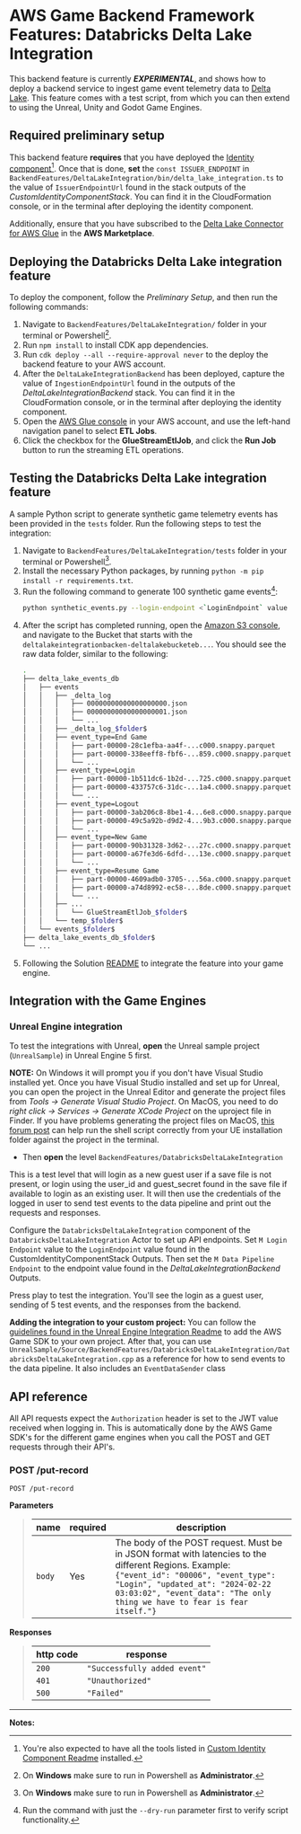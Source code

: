 # AWS Game Backend Framework Features: Databricks Delta Lake Integration

This backend feature is currently ___EXPERIMENTAL___, and shows how to deploy a backend service to ingest game event telemetry data to [Delta Lake](https://docs.databricks.com/en/delta/index.html). This feature comes with a test script, from which you can then extend to using the Unreal, Unity and Godot Game Engines.

## Required preliminary setup

This backend feature **requires** that you have deployed the [Identity component](../../CustomIdentityComponent/README.md)[^1]. Once that is done, **set** the `const ISSUER_ENDPOINT` in `BackendFeatures/DeltaLakeIntegration/bin/delta_lake_integration.ts` to the value of `IssuerEndpointUrl` found in the stack outputs of the _CustomIdentityComponentStack_. You can find it in the CloudFormation console, or in the terminal after deploying the identity component.

Additionally, ensure that you have subscribed to the [Delta Lake Connector for AWS Glue](https://aws.amazon.com/marketplace/pp/prodview-seypofzqhdueq?sr=0-1&ref_=beagle&applicationId=AWSMPContessa) in the **AWS Marketplace**. 

## Deploying the Databricks Delta Lake integration feature

To deploy the component, follow the _Preliminary Setup_, and then run the following commands:

1. Navigate to `BackendFeatures/DeltaLakeIntegration/` folder in your terminal or Powershell[^2].
2. Run `npm install` to install CDK app dependencies.
3. Run `cdk deploy --all --require-approval never` to the deploy the backend feature to your AWS account.
4. After the `DeltaLakeIntegrationBackend` has been deployed, capture the value of `IngestionEndpointUrl` found in the outputs of the _DeltaLakeIntegrationBackend_ stack. You can find it in the CloudFormation console, or in the terminal after deploying the identity component.
5. Open the [AWS Glue console](https://console.aws.amazon.com/glue/home) in your AWS account, and use the left-hand navigation panel to select **ETL Jobs**.
6. Click the checkbox for the **GlueStreamEtlJob**, and click the **Run Job** button to run the streaming ETL operations.

## Testing the Databricks Delta Lake integration feature

A sample Python script to generate synthetic game telemetry events has been provided in the `tests` folder. Run the following steps to test the integration:

1. Navigate to `BackendFeatures/DeltaLakeIntegration/tests` folder in your terminal or Powershell[^2].
2. Install the necessary Python packages, by running `python -m pip install -r requirements.txt`.
3. Run the following command to generate 100 synthetic game events[^3]:
    ```bash
    python synthetic_events.py --login-endpoint <`LoginEndpoint` value from the output of the `CustomIdentityComponentStack` stack> --backend-endpoint <`IngestionEndpointUrl` value from the `DeltaLakeIntegrationBackend` stack> --max-count 100 --console
    ```
4. After the script has completed running, open the [Amazon S3 console](https://console.aws.amazon.com/s3), and navigate to the Bucket that starts with the `deltalakeintegrationbacken-deltalakebucketeb...`. You should see the raw data folder, similar to the following:
    ```bash
    .
    ├── delta_lake_events_db
    │   ├── events
    │   │   ├── _delta_log
    │   │   │   ├── 00000000000000000000.json
    │   │   │   ├── 00000000000000000001.json
    │   │   │   └── ...
    │   │   ├── _delta_log_$folder$
    │   │   ├── event_type=End Game
    │   │   │   ├── part-00000-28c1efba-aa4f-...c000.snappy.parquet
    │   │   │   ├── part-00000-338eeff8-fbf6-...859.c000.snappy.parquet
    │   │   │   └── ...
    │   │   ├── event_type=Login
    │   │   │   ├── part-00000-1b511dc6-1b2d-...725.c000.snappy.parquet
    │   │   │   ├── part-00000-433757c6-31dc-...1a4.c000.snappy.parquet
    │   │   │   └── ...
    │   │   ├── event_type=Logout
    │   │   │   ├── part-00000-3ab206c8-8be1-4...6e8.c000.snappy.parquet
    │   │   │   ├── part-00000-49c5a92b-d9d2-4...9b3.c000.snappy.parquet
    │   │   │   └── ...
    │   │   ├── event_type=New Game
    │   │   │   ├── part-00000-90b31328-3d62-...27c.c000.snappy.parquet
    │   │   │   ├── part-00000-a67fe3d6-6dfd-...13e.c000.snappy.parquet
    │   │   │   └── ...
    │   │   ├── event_type=Resume Game
    │   │   │   ├── part-00000-4609adb0-3705-...56a.c000.snappy.parquet
    │   │   │   ├── part-00000-a74d8992-ec58-...8de.c000.snappy.parquet
    │   │   │   └── ...
    │   │   ├── ...
    │   │   │   └── GlueStreamEtlJob_$folder$
    │   │   └── temp_$folder$
    │   └── events_$folder$
    ├── delta_lake_events_db_$folder$
    └── ...
    ```
5. Following the Solution [README](../../README.md) to integrate the feature into your game engine.

## Integration with the Game Engines

### Unreal Engine integration

To test the integrations with Unreal, **open** the Unreal sample project (`UnrealSample`) in Unreal Engine 5 first.

**NOTE:** On Windows it will prompt you if you don't have Visual Studio installed yet. Once you have Visual Studio installed and set up for Unreal, you can open the project in the Unreal Editor and generate the project files from *Tools -> Generate Visual Studio Project*. On MacOS, you need to do *right click -> Services -> Generate XCode Project* on the uproject file in Finder. If you have problems generating the project files on MacOS, [this forum post](https://forums.unrealengine.com/t/generate-xcode-project-doesnt-do-anything/123149/3) can help run the shell script correctly from your UE installation folder against the project in the terminal.

* Then **open** the level `BackendFeatures/DatabricksDeltaLakeIntegration`

This is a test level that will login as a new guest user if a save file is not present, or login using the user_id and guest_secret found in the save file if available to login as an existing user. It will then use the credentials of the logged in user to send test events to the data pipeline and print out the requests and responses.

Configure the `DatabricksDeltaLakeIntegration` component of the `DatabricksDeltaLakeIntegration` Actor to set up API endpoints. Set `M Login Endpoint` value to the `LoginEndpoint` value found in the CustomIdentityComponentStack Outputs. Then set the `M Data Pipeline Endpoint` to the endpoint value found in the *DeltaLakeIntegrationBackend* Outputs.

Press play to test the integration. You'll see the login as a guest user, sending of 5 test events, and the responses from the backend.

**Adding the integration to your custom project:** You can follow the [guidelines found in the Unreal Engine Integration Readme](../../UnrealSample/README.md#adding-the-sdk-to-an-existing-project) to add the AWS Game SDK to your own project. After that, you can use `UnrealSample/Source/BackendFeatures/DatabricksDeltaLakeIntegration/DatabricksDeltaLakeIntegration.cpp` as a reference for how to send events to the data pipeline. It also includes an `EventDataSender` class

## API reference

All API requests expect the `Authorization` header is set to the JWT value received when logging in. This is automatically done by the AWS Game SDK's for the different game engines when you call the POST and GET requests through their API's.

### POST /put-record

`POST /put-record`

**Parameters**

> | name      |  required | description                                                                    |
> |-----------|-----------|--------------------------------------------------------------------------------|
> | `body`   |  Yes       | The body of the POST request. Must be in JSON format with latencies to the different Regions. Example: `{"event_id": "00006", "event_type": "Login", "updated_at": "2024-02-22 03:03:02", "event_data": "The only thing we have to fear is fear itself."}`  |

**Responses**

> | http code     | response                                                            |
> |---------------|---------------------------------------------------------------------|
> | `200`         | `"Successfully added event"`                                |
> | `401`         | `"Unauthorized"`                                  |
> | `500`         |  `"Failed"`                            |

---

**Notes:**

[^1]: You're also expected to have all the tools listed in [Custom Identity Component Readme](../../CustomIdentityComponent/README.md#deploy-the-custom-identity-component) installed.
[^2]: On **Windows** make sure to run in Powershell as **Administrator**.
[^3]: Run the command with just the `--dry-run` parameter first to verify script functionality.